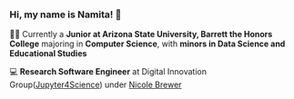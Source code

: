 ### Hi, my name is Namita! 👋

👩‍🎓 Currently a **Junior at Arizona State University, Barrett the Honors College** majoring in **Computer Science**, with **minors in Data Science and Educational Studies**

💻  **Research Software Engineer** at Digital Innovation Group([Jupyter4Science](https://github.com/Jupyter4Science)) under [Nicole Brewer](https://github.com/nicole-brewer ) 



